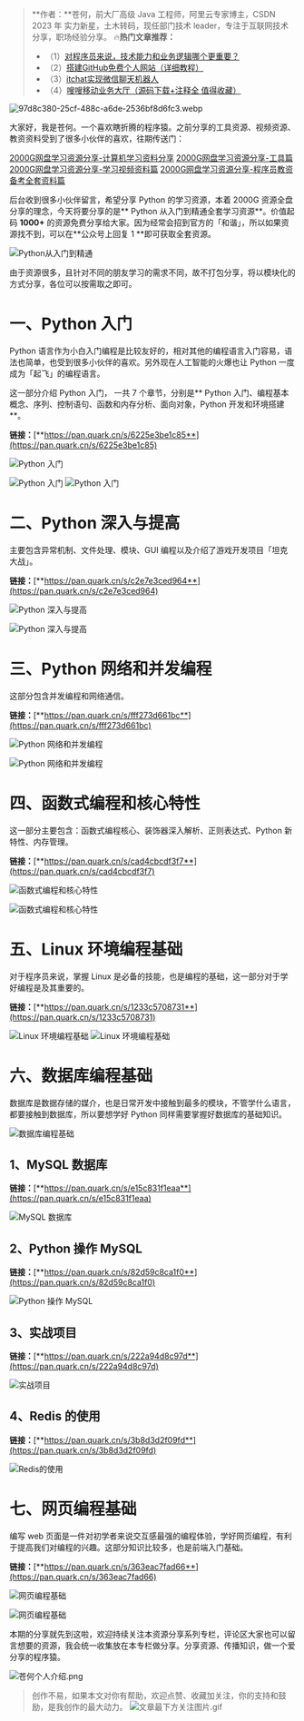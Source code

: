 > **作者：**苍何，前大厂高级 Java 工程师，阿里云专家博主，CSDN 2023 年 实力新星，土木转码，现任部门技术 leader，专注于互联网技术分享，职场经验分享。
> 🔥**热门文章推荐：**
> - （1）[对程序员来说，技术能力和业务逻辑哪个更重要？](https://canghe.blog.csdn.net/article/details/133632205?spm=1001.2014.3001.5502)
> - （2）[搭建GitHub免费个人网站（详细教程）](https://canghe.blog.csdn.net/article/details/95392429?spm=1001.2014.3001.5502)
> - （3）[itchat实现微信聊天机器人](https://canghe.blog.csdn.net/article/details/92232985?spm=1001.2014.3001.5502)
> - （4）[嗖嗖移动业务大厅（源码下载+注释全 值得收藏）](https://canghe.blog.csdn.net/article/details/83204418?spm=1001.2014.3001.5502)


![97d8c380-25cf-488c-a6de-2536bf8d6fc3.webp](https://cdn.nlark.com/yuque/0/2023/webp/29495295/1699630300551-6859ba9e-656d-448c-a476-991447f37847.webp#averageHue=%2343473b&clientId=u21969813-f8a9-4&from=drop&id=uca0612f3&originHeight=1024&originWidth=1792&originalType=binary&ratio=2&rotation=0&showTitle=false&size=225590&status=done&style=none&taskId=u63c57f86-293d-4362-b891-b102ea2e691&title=)

大家好，我是苍何。一个喜欢瞎折腾的程序猿。之前分享的工具资源、视频资源、教资资料受到了很多小伙伴的喜欢，往期传送门：

[2000G网盘学习资源分享-计算机学习资料分享](https://mp.weixin.qq.com/s?__biz=MzU4NTE1Mjg4MA==&mid=2247485191&idx=1&sn=af75126b17daeeef5bb6bd3bb209e976&chksm=fd8fa718caf82e0eb15df183c4ac950fd99a604caed08a1041ffc24e1a68d1042a8f63078c90&token=1647777520&lang=zh_CN#rd)
[2000G网盘学习资源分享-工具篇](https://mp.weixin.qq.com/s?__biz=MzU4NTE1Mjg4MA==&mid=2247485055&idx=1&sn=82b069155d6747e41ad09f005baf0ce5&chksm=fd8fa660caf82f763d41ca7eb125d9a228ec40bacce3611f9bd9f4834f1b47808d820d9dcd79&token=109428885&lang=zh_CN#rd)
[2000G网盘学习资源分享-学习视频资料篇](https://mp.weixin.qq.com/s?__biz=MzU4NTE1Mjg4MA==&mid=2247485105&idx=1&sn=75c7a1c29e45b977b42bf98559be337b&chksm=fd8fa6aecaf82fb8423b6520a0e871a5c5bd9c424cecde61d4b42520b26b7cae95d71df6cdb6&token=109428885&lang=zh_CN#rd)
[2000G网盘学习资源分享-程序员教资备考全套资料篇](https://mp.weixin.qq.com/s?__biz=MzU4NTE1Mjg4MA==&mid=2247485120&idx=1&sn=1b9043c5b19aa9d2a00e5f1d5a69bfca&chksm=fd8fa6dfcaf82fc9f4486ac09cde8537968bdf282fcda34a05730329c311aec581e06d4e4802&token=1893516363&lang=zh_CN#rd)

后台收到很多小伙伴留言，希望分享 Python 的学习资源，本着 2000G 资源全盘分享的理念，今天将要分享的是** Python 从入门到精通全套学习资源**。价值起码 **1000+** 的资源免费分享给大家。因为经常会招到官方的「和谐」，所以如果资源找不到，可以在**公众号上回复 1 **即可获取全套资源。

![Python从入门到精通](https://cdn.nlark.com/yuque/0/2023/png/29495295/1699607150160-55b3353d-2659-49b6-8601-80df4b7fbc0a.png#averageHue=%23f8f8f8&clientId=u21969813-f8a9-4&from=paste&height=746&id=u23e9a40d&originHeight=1492&originWidth=2222&originalType=binary&ratio=2&rotation=0&showTitle=true&size=353426&status=done&style=none&taskId=ub8b1a090-160e-41c6-b17e-63dd301ee4e&title=Python%E4%BB%8E%E5%85%A5%E9%97%A8%E5%88%B0%E7%B2%BE%E9%80%9A&width=1111 "Python从入门到精通")

由于资源很多，且针对不同的朋友学习的需求不同，故不打包分享，将以模块化的方式分享，各位可以按需取之即可。

# 一、Python 入门

Python 语言作为小白入门编程是比较友好的，相对其他的编程语言入门容易，语法也简单，也受到很多小伙伴的喜欢。另外现在人工智能的火爆也让 Python 一度成为「起飞」的编程语言。

这一部分介绍 Python 入门， 一共 7 个章节，分别是** Python 入门、编程基本概念、序列、控制语句、函数和内存分析、面向对象，Python 开发和环境搭建**。

**链接：**[**https://pan.quark.cn/s/6225e3be1c85**](https://pan.quark.cn/s/6225e3be1c85)

![Python 入门](https://cdn.nlark.com/yuque/0/2023/png/29495295/1699607535923-17f0919d-2e3d-42d2-9fb4-7b0ad1b4acc0.png#averageHue=%23f5f5f5&clientId=u21969813-f8a9-4&from=paste&height=477&id=u1570be76&originHeight=954&originWidth=1964&originalType=binary&ratio=2&rotation=0&showTitle=true&size=204439&status=done&style=none&taskId=u6744cb93-7e5f-460a-a8d1-49d1b1c3da1&title=Python%20%E5%85%A5%E9%97%A8&width=982 "Python 入门")

![Python 入门](https://cdn.nlark.com/yuque/0/2023/png/29495295/1699609379586-411ecd2b-7d6b-4fa9-8e34-b0cc1432b642.png#averageHue=%23f4f4f4&clientId=u21969813-f8a9-4&from=paste&height=477&id=u7490007d&originHeight=954&originWidth=1964&originalType=binary&ratio=2&rotation=0&showTitle=true&size=289749&status=done&style=none&taskId=u9db5ac56-1a78-4f25-8365-d548006a9f6&title=Python%20%E5%85%A5%E9%97%A8&width=982 "Python 入门")
![Python 入门](https://cdn.nlark.com/yuque/0/2023/png/29495295/1699609424178-bc5c5580-d5ea-4d8f-a4e2-9b086ca9a247.png#averageHue=%23f2f2f2&clientId=u21969813-f8a9-4&from=paste&height=477&id=u7ff241ef&originHeight=954&originWidth=1964&originalType=binary&ratio=2&rotation=0&showTitle=true&size=311775&status=done&style=none&taskId=u52f26580-6452-494e-b790-4c568e024e4&title=Python%20%E5%85%A5%E9%97%A8&width=982 "Python 入门")
# 二、Python 深入与提高

主要包含异常机制、文件处理、模块、GUI 编程以及介绍了游戏开发项目「坦克大战」。

**链接：**[**https://pan.quark.cn/s/c2e7e3ced964**](https://pan.quark.cn/s/c2e7e3ced964)

![Python 深入与提高](https://cdn.nlark.com/yuque/0/2023/png/29495295/1699609538191-590b6ce2-cd3f-450f-962b-33c2de316875.png#averageHue=%23f2f2f2&clientId=u21969813-f8a9-4&from=paste&height=477&id=uf2bef812&originHeight=954&originWidth=1964&originalType=binary&ratio=2&rotation=0&showTitle=true&size=184540&status=done&style=none&taskId=u1cffdf8f-97ca-4f19-ae81-ba8cffc7694&title=Python%20%E6%B7%B1%E5%85%A5%E4%B8%8E%E6%8F%90%E9%AB%98&width=982 "Python 深入与提高")

![Python 深入与提高](https://cdn.nlark.com/yuque/0/2023/png/29495295/1699609568579-a1c4012f-6e9e-4825-8ff0-2a5908550510.png#averageHue=%23f5f5f5&clientId=u21969813-f8a9-4&from=paste&height=477&id=u52a4a496&originHeight=954&originWidth=1964&originalType=binary&ratio=2&rotation=0&showTitle=true&size=276557&status=done&style=none&taskId=u9577bc9d-848f-4358-afcf-ada3d617ab1&title=Python%20%E6%B7%B1%E5%85%A5%E4%B8%8E%E6%8F%90%E9%AB%98&width=982 "Python 深入与提高")

# 三、Python 网络和并发编程

这部分包含并发编程和网络通信。

**链接：**[**https://pan.quark.cn/s/fff273d661bc**](https://pan.quark.cn/s/fff273d661bc)

![Python 网络和并发编程](https://cdn.nlark.com/yuque/0/2023/png/29495295/1699622835060-ae2a2d34-466d-45da-b99a-6713f6f7d405.png#averageHue=%23ececec&clientId=u21969813-f8a9-4&from=paste&height=188&id=u91c06e82&originHeight=376&originWidth=1944&originalType=binary&ratio=2&rotation=0&showTitle=true&size=80776&status=done&style=none&taskId=ucbd76762-e6c8-4668-ac5c-9f80f53f34a&title=Python%20%E7%BD%91%E7%BB%9C%E5%92%8C%E5%B9%B6%E5%8F%91%E7%BC%96%E7%A8%8B&width=972 "Python 网络和并发编程")

![Python 网络和并发编程](https://cdn.nlark.com/yuque/0/2023/png/29495295/1699622859931-3a289bef-79ce-47d3-99c1-fbe62d432232.png#averageHue=%23f2f2f2&clientId=u21969813-f8a9-4&from=paste&height=400&id=ue2262541&originHeight=800&originWidth=1944&originalType=binary&ratio=2&rotation=0&showTitle=true&size=244234&status=done&style=none&taskId=u041e756a-b132-4c2e-8dbc-f853d5b024e&title=Python%20%E7%BD%91%E7%BB%9C%E5%92%8C%E5%B9%B6%E5%8F%91%E7%BC%96%E7%A8%8B&width=972 "Python 网络和并发编程")

# 四、函数式编程和核心特性

这一部分主要包含：函数式编程核心、装饰器深入解析、正则表达式、Python 新特性、内存管理。

**链接：**[**https://pan.quark.cn/s/cad4cbcdf3f7**](https://pan.quark.cn/s/cad4cbcdf3f7)

![函数式编程和核心特性](https://cdn.nlark.com/yuque/0/2023/png/29495295/1699628146417-8fbb37a7-bae1-4835-88bc-a9b992364e2a.png#averageHue=%23f4f4f4&clientId=u21969813-f8a9-4&from=paste&height=400&id=ua308f5f4&originHeight=800&originWidth=1944&originalType=binary&ratio=2&rotation=0&showTitle=true&size=171810&status=done&style=none&taskId=u4dcceb34-7597-4dc5-8734-18aa9fe17dc&title=%E5%87%BD%E6%95%B0%E5%BC%8F%E7%BC%96%E7%A8%8B%E5%92%8C%E6%A0%B8%E5%BF%83%E7%89%B9%E6%80%A7&width=972 "函数式编程和核心特性")

![函数式编程和核心特性](https://cdn.nlark.com/yuque/0/2023/png/29495295/1699628176945-d88f68b0-505f-425e-a2e6-c6c4fd9ba99f.png#averageHue=%23f5f5f5&clientId=u21969813-f8a9-4&from=paste&height=587&id=uac5f01af&originHeight=1174&originWidth=1944&originalType=binary&ratio=2&rotation=0&showTitle=true&size=312235&status=done&style=none&taskId=u7b5000f6-9d99-41aa-b26e-8a78921e643&title=%E5%87%BD%E6%95%B0%E5%BC%8F%E7%BC%96%E7%A8%8B%E5%92%8C%E6%A0%B8%E5%BF%83%E7%89%B9%E6%80%A7&width=972 "函数式编程和核心特性")

# 五、Linux 环境编程基础

对于程序员来说，掌握 Linux 是必备的技能，也是编程的基础，这一部分对于学好编程是及其重要的。

**链接：**[**https://pan.quark.cn/s/1233c5708731**](https://pan.quark.cn/s/1233c5708731)

![Linux 环境编程基础](https://cdn.nlark.com/yuque/0/2023/png/29495295/1699628310813-d56ca4b4-3013-4087-842b-d4ed70b858f7.png#averageHue=%23ececec&clientId=u21969813-f8a9-4&from=paste&height=264&id=u47657a64&originHeight=528&originWidth=1944&originalType=binary&ratio=2&rotation=0&showTitle=true&size=133664&status=done&style=none&taskId=u0067046e-2f8a-4b94-805e-78a40edd24e&title=Linux%20%E7%8E%AF%E5%A2%83%E7%BC%96%E7%A8%8B%E5%9F%BA%E7%A1%80&width=972 "Linux 环境编程基础")
![Linux 环境编程基础](https://cdn.nlark.com/yuque/0/2023/png/29495295/1699628332800-a9a9d81c-e899-4956-b9c9-819fcc5c394b.png#averageHue=%23f5f5f5&clientId=u21969813-f8a9-4&from=paste&height=580&id=udac420c4&originHeight=1160&originWidth=1944&originalType=binary&ratio=2&rotation=0&showTitle=true&size=292871&status=done&style=none&taskId=u9dc390e5-6c1c-45ee-9184-01535069df6&title=Linux%20%E7%8E%AF%E5%A2%83%E7%BC%96%E7%A8%8B%E5%9F%BA%E7%A1%80&width=972 "Linux 环境编程基础")

# 六、数据库编程基础

数据库是数据存储的媒介，也是日常开发中接触到最多的模块，不管学什么语言，都要接触到数据库，所以要想学好 Python 同样需要掌握好数据库的基础知识。

![数据库编程基础](https://cdn.nlark.com/yuque/0/2023/png/29495295/1699628481899-b0369cba-2651-4ce2-8a49-7478b8275444.png#averageHue=%23f3f3f3&clientId=u21969813-f8a9-4&from=paste&height=337&id=u04a32441&originHeight=674&originWidth=1944&originalType=binary&ratio=2&rotation=0&showTitle=true&size=130749&status=done&style=none&taskId=ufcc0762c-9bb8-4747-8313-f5741f38c1a&title=%E6%95%B0%E6%8D%AE%E5%BA%93%E7%BC%96%E7%A8%8B%E5%9F%BA%E7%A1%80&width=972 "数据库编程基础")

## 1、MySQL 数据库

**链接：**[**https://pan.quark.cn/s/e15c831f1eaa**](https://pan.quark.cn/s/e15c831f1eaa)

![MySQL 数据库](https://cdn.nlark.com/yuque/0/2023/png/29495295/1699629301092-c9cee0ed-659b-489c-8e2f-daf6f63e2b52.png#averageHue=%23f5f5f5&clientId=u21969813-f8a9-4&from=paste&height=553&id=u25b5929e&originHeight=1106&originWidth=1926&originalType=binary&ratio=2&rotation=0&showTitle=true&size=306389&status=done&style=none&taskId=uf603381f-8a5d-4e82-943f-f96cdeebb46&title=MySQL%20%E6%95%B0%E6%8D%AE%E5%BA%93&width=963 "MySQL 数据库")

## 2、Python 操作 MySQL

**链接：**[**https://pan.quark.cn/s/82d59c8ca1f0**](https://pan.quark.cn/s/82d59c8ca1f0)

![Python 操作 MySQL](https://cdn.nlark.com/yuque/0/2023/png/29495295/1699629329056-55d83b56-9d85-4a67-86eb-68354b9abce6.png#averageHue=%23f4f4f4&clientId=u21969813-f8a9-4&from=paste&height=553&id=u01973bc5&originHeight=1106&originWidth=1926&originalType=binary&ratio=2&rotation=0&showTitle=true&size=245817&status=done&style=none&taskId=u2c82a49d-baf6-4411-8ebf-dec729fef5c&title=Python%20%E6%93%8D%E4%BD%9C%20MySQL&width=963 "Python 操作 MySQL")

## 3、实战项目

**链接：**[**https://pan.quark.cn/s/222a94d8c97d**](https://pan.quark.cn/s/222a94d8c97d)

![实战项目](https://cdn.nlark.com/yuque/0/2023/png/29495295/1699629430995-e7908aca-707b-4e27-ad01-7c4a16a9b686.png#averageHue=%23f4f4f4&clientId=u21969813-f8a9-4&from=paste&height=553&id=u7292e78b&originHeight=1106&originWidth=1926&originalType=binary&ratio=2&rotation=0&showTitle=true&size=224630&status=done&style=none&taskId=u102d478a-8736-499c-a6ef-70c720a447f&title=%E5%AE%9E%E6%88%98%E9%A1%B9%E7%9B%AE&width=963 "实战项目")

## 4、Redis 的使用

**链接：**[**https://pan.quark.cn/s/3b8d3d2f09fd**](https://pan.quark.cn/s/3b8d3d2f09fd)

![Redis的使用](https://cdn.nlark.com/yuque/0/2023/png/29495295/1699629554691-64c52392-4ea8-4d54-85df-438b5d57af82.png#averageHue=%23f7f7f7&clientId=u21969813-f8a9-4&from=paste&height=644&id=ucde81e09&originHeight=1288&originWidth=1926&originalType=binary&ratio=2&rotation=0&showTitle=true&size=365378&status=done&style=none&taskId=u0f05c803-47b7-4028-8ced-6931a0aec56&title=Redis%E7%9A%84%E4%BD%BF%E7%94%A8&width=963 "Redis的使用")

# 七、网页编程基础

编写 web 页面是一件对初学者来说交互感最强的编程体验，学好网页编程，有利于提高我们对编程的兴趣。这部分知识比较多，也是前端入门基础。

**链接：**[**https://pan.quark.cn/s/363eac7fad66**](https://pan.quark.cn/s/363eac7fad66)

![网页编程基础](https://cdn.nlark.com/yuque/0/2023/png/29495295/1699628638450-676d0108-d851-42cf-a8a6-99d0821ce4b7.png#averageHue=%23f6f6f6&clientId=u21969813-f8a9-4&from=paste&height=628&id=u3fb1f448&originHeight=1256&originWidth=1944&originalType=binary&ratio=2&rotation=0&showTitle=true&size=290879&status=done&style=none&taskId=u0916c420-f987-4e29-af4e-17321d482dc&title=%E7%BD%91%E9%A1%B5%E7%BC%96%E7%A8%8B%E5%9F%BA%E7%A1%80&width=972 "网页编程基础")

![网页编程基础](https://cdn.nlark.com/yuque/0/2023/png/29495295/1699628665024-6a5b267e-8c69-49b4-98ed-7e7fa110ee82.png#averageHue=%23f5f5f5&clientId=u21969813-f8a9-4&from=paste&height=628&id=uf34fa328&originHeight=1256&originWidth=1944&originalType=binary&ratio=2&rotation=0&showTitle=true&size=339566&status=done&style=none&taskId=ueb4fe304-810c-49f1-a218-1a3fa0ca58e&title=%E7%BD%91%E9%A1%B5%E7%BC%96%E7%A8%8B%E5%9F%BA%E7%A1%80&width=972 "网页编程基础")

本期的分享就先到这啦，欢迎持续关注本资源分享系列专栏，评论区大家也可以留言想要的资源，我会统一收集放在本专栏做分享。分享资源、传播知识，做一个爱分享的程序猿。

![苍何个人介绍.png](https://cdn.nlark.com/yuque/0/2023/png/29495295/1696255868903-dd1f63ce-d8a4-40d3-bb7a-2879c1d331a1.png#averageHue=%23a6bbbd&clientId=ub7322f39-98cc-4&from=ui&id=u9a4a5bf7&originHeight=500&originWidth=900&originalType=binary&ratio=2&rotation=0&showTitle=false&size=445580&status=done&style=none&taskId=uf832e99f-fd09-436e-b42e-f632bd37bb7&title=)

> 创作不易，如果本文对你有帮助，欢迎点赞、收藏加关注，你的支持和鼓励，是我创作的最大动力。
> ![文章最下方关注图片.gif](https://cdn.nlark.com/yuque/0/2023/gif/29495295/1695892885868-ec6c1fdb-e043-40e0-8b57-079a6050abd6.gif#averageHue=%23e6e1e0&clientId=u5e901b1f-45e4-4&from=ui&id=u8ab09020&originHeight=200&originWidth=640&originalType=binary&ratio=2&rotation=0&showTitle=false&size=137992&status=done&style=none&taskId=uc7faaa53-86b7-474a-974a-d55411ced53&title=)


